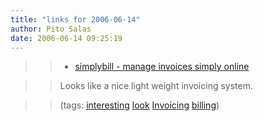 ```yaml
---
title: "links for 2006-06-14"
author: Pito Salas
date: 2006-06-14 09:25:19
---
```


>>

>>   * [simplybill - manage invoices simply
online](<http://www.simplybill.com/>)

>>

>> Looks like a nice light weight invoicing system.

>>

>> (tags: [interesting](<http://del.icio.us/pitosalas/interesting>)
[look](<http://del.icio.us/pitosalas/look>)
[Invoicing](<http://del.icio.us/pitosalas/Invoicing>)
[billing](<http://del.icio.us/pitosalas/billing>))

>>

>>


